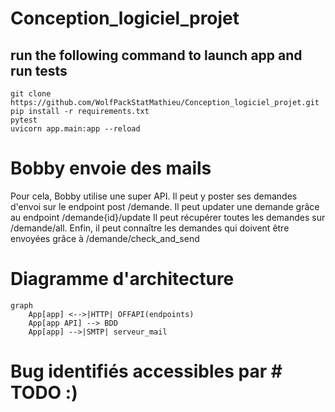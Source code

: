 # Conception_logiciel_projet
## run the following command to launch app and run tests

```
git clone https://github.com/WolfPackStatMathieu/Conception_logiciel_projet.git
pip install -r requirements.txt
pytest
uvicorn app.main:app --reload
```

# Bobby envoie des mails

Pour cela, Bobby utilise une super API.
Il peut y poster ses demandes d'envoi sur le endpoint post /demande.
Il peut updater une demande grâce au endpoint /demande{id}/update
Il peut récupérer toutes les demandes sur /demande/all.
Enfin, il peut connaître les demandes qui doivent être envoyées grâce à /demande/check_and_send


# Diagramme d'architecture
```mermaid
graph
    App[app] <-->|HTTP| OFFAPI(endpoints)
    App[app API] --> BDD
    App[app] -->|SMTP| serveur_mail

```

# Bug identifiés accessibles par # TODO  :)